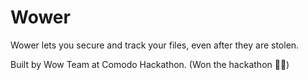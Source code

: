 # Wower
Wower lets you secure and track your files, even after they are stolen.

Built by Wow Team at Comodo Hackathon. (Won the hackathon 👑🎉)
